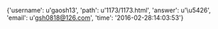 {'username': u'gaosh13', 'path': u'1173/1173.html', 'answer': u'\u5426', 'email': u'gsh0818@126.com', 'time': '2016-02-28:14:03:53'}